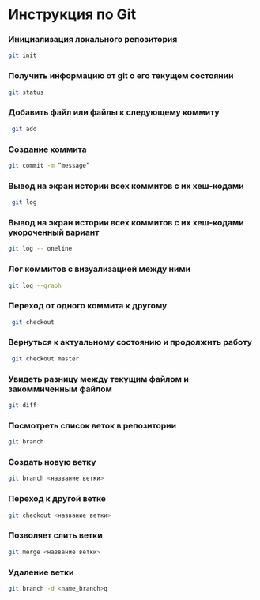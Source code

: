 # Инструкция по Git

### Инициализация локального репозитория 
```sh
git init 
````
### Получить информацию от git о его текущем состоянии 
```sh
git status 
```
### Добавить файл или файлы к следующему коммиту
```sh
 git add
 ```
 ### Cоздание коммита 
```sh
git commit -m “message” 
``````
### Вывод на экран истории всех коммитов с их хеш-кодами 
```sh
 git log
 `````` 
### Вывод на экран истории всех коммитов с их хеш-кодами укороченный вариант
```sh
git log -- oneline
  ```
###  Лог коммитов с визуализацией между ними
  ```sh
  git log --graph
  ```
### Переход от одного коммита к другому
```sh 
 git checkout 
``````
### Вернуться к актуальному состоянию и продолжить работу 
```sh
 git checkout master 
 ``````
### Увидеть разницу между текущим файлом и закоммиченным файлом
```sh
git diff 
``````
### Посмотреть список веток в репозитории
```sh
git branch 
```
### Cоздать новую ветку
```sh
git branch <название ветки> 
```
### Переход к другой ветке
```sh
git checkout <название ветки>
```

### Позволяет слить ветки
```sh
git merge <название ветки>
```
### Удаление ветки
```sh
git branch -d <name_branch>q
```

